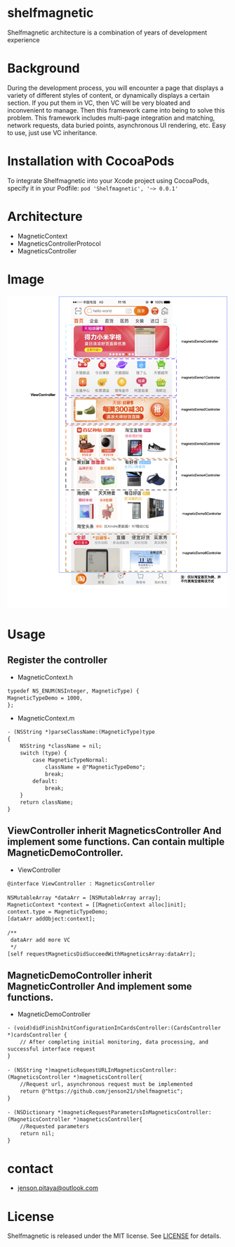 # shelfmagnetic
Shelfmagnetic architecture is a combination of years of development experience

# Background
During the development process, you will encounter a page that displays a variety of different styles of content, or dynamically displays a certain section. If you put them in VC, then VC will be very bloated and inconvenient to manage. Then this framework came into being to solve this problem.
This framework includes multi-page integration and matching, network requests, data buried points, asynchronous UI rendering, etc. Easy to use, just use VC inheritance.

# Installation with CocoaPods
To integrate Shelfmagnetic into your Xcode project using CocoaPods, specify it in your Podfile:
`pod 'Shelfmagnetic', '~> 0.0.1'`


# Architecture
* MagneticContext
* MagneticsControllerProtocol
* MagneticsController

# Image
![image](https://github.com/jenson21/shelfmagnetic/blob/master/shelfmagenticGuide.png)

# Usage

## Register the controller
* MagneticContext.h
```
typedef NS_ENUM(NSInteger, MagneticType) {
MagneticTypeDemo = 1000,
};
```

* MagneticContext.m
```
- (NSString *)parseClassName:(MagneticType)type
{
    NSString *className = nil;
    switch (type) {
        case MagneticTypeNormal:
            className = @"MagneticTypeDemo";
            break;
        default:
            break;
    }
    return className;
}
```

## ViewController inherit MagneticsController And implement some functions. Can contain multiple MagneticDemoController.
* ViewController
```
@interface ViewController : MagneticsController

NSMutableArray *dataArr = [NSMutableArray array];
MagneticContext *context = [[MagneticContext alloc]init];
context.type = MagneticTypeDemo;
[dataArr addObject:context];

/**
 dataArr add more VC
 */
[self requestMagneticsDidSucceedWithMagneticsArray:dataArr];
```

## MagneticDemoController inherit MagneticController And implement some functions.
* MagneticDemoController

```
- (void)didFinishInitConfigurationInCardsController:(CardsController *)cardsController {
    // After completing initial monitoring, data processing, and successful interface request
}

- (NSString *)magneticRequestURLInMagneticsController:(MagneticsController *)magneticsController{
    //Request url, asynchronous request must be implemented
    return @"https://github.com/jenson21/shelfmagnetic";
}

- (NSDictionary *)magneticRequestParametersInMagneticsController:(MagneticsController *)magneticsController{
    //Requested parameters
    return nil;
}
```

# contact
* jenson.pitaya@outlook.com

# License
Shelfmagnetic is released under the MIT license. See [LICENSE](https://github.com/jenson21/shelfmagnetic/blob/master/LICENSE) for details.
